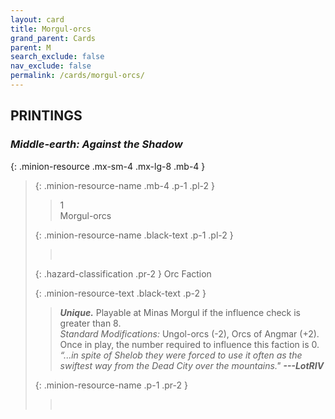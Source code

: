 ```yaml
---
layout: card
title: Morgul-orcs
grand_parent: Cards
parent: M
search_exclude: false
nav_exclude: false
permalink: /cards/morgul-orcs/
---
```


## PRINTINGS


### _Middle-earth: Against the Shadow_

{: .minion-resource .mx-sm-4 .mx-lg-8 .mb-4 }
> {: .minion-resource-name .mb-4 .p-1 .pl-2 }
> > <div class="hazard-mp">1</div>
> > <div class="card-name">Morgul-orcs</div>
>
> {: .minion-resource-name .black-text .p-1 .pl-2 }
> > &nbsp;
>
> {: .hazard-classification .pr-2 }
> Orc Faction
>
> {: .minion-resource-text .black-text .p-2 }
> > _**Unique.**_ Playable at Minas Morgul if the influence check is greater than 8. <br>_Standard Modifications:_ Ungol-orcs (-2), Orcs of Angmar (+2). Once in play, the number required to influence this faction is 0. <br>_“...in spite of Shelob they were forced to use it often as the swiftest way from the Dead City over the mountains."_ ***---LotRIV*** 
> 
> {: .minion-resource-name .p-1 .pr-2 }
> > <div class="card-shield"></div>
> > <div class="card-corruption-white">&nbsp;</div>
